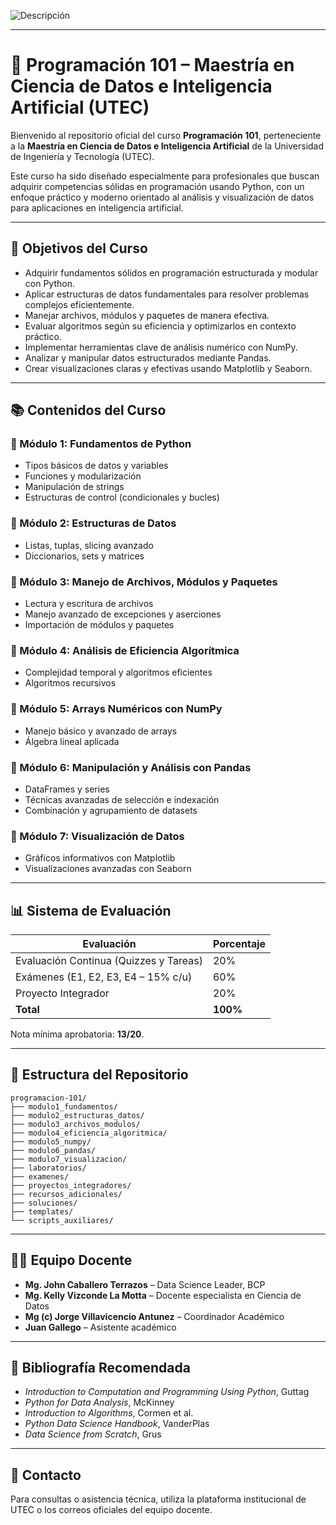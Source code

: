 

![Descripción](https://posgrado.utec.edu.pe/sites/default/files/2023-08/Testimonial-home-2.jpg)

---

# 📘 Programación 101 – Maestría en Ciencia de Datos e Inteligencia Artificial (UTEC)

Bienvenido al repositorio oficial del curso **Programación 101**, perteneciente a la **Maestría en Ciencia de Datos e Inteligencia Artificial** de la Universidad de Ingeniería y Tecnología (UTEC).

Este curso ha sido diseñado especialmente para profesionales que buscan adquirir competencias sólidas en programación usando Python, con un enfoque práctico y moderno orientado al análisis y visualización de datos para aplicaciones en inteligencia artificial.

---

## 🎯 Objetivos del Curso

- Adquirir fundamentos sólidos en programación estructurada y modular con Python.
- Aplicar estructuras de datos fundamentales para resolver problemas complejos eficientemente.
- Manejar archivos, módulos y paquetes de manera efectiva.
- Evaluar algoritmos según su eficiencia y optimizarlos en contexto práctico.
- Implementar herramientas clave de análisis numérico con NumPy.
- Analizar y manipular datos estructurados mediante Pandas.
- Crear visualizaciones claras y efectivas usando Matplotlib y Seaborn.


---

## 📚 Contenidos del Curso

### 🔹 Módulo 1: Fundamentos de Python

- Tipos básicos de datos y variables
- Funciones y modularización
- Manipulación de strings
- Estructuras de control (condicionales y bucles)

### 🔹 Módulo 2: Estructuras de Datos

- Listas, tuplas, slicing avanzado
- Diccionarios, sets y matrices

### 🔹 Módulo 3: Manejo de Archivos, Módulos y Paquetes

- Lectura y escritura de archivos
- Manejo avanzado de excepciones y aserciones
- Importación de módulos y paquetes

### 🔹 Módulo 4: Análisis de Eficiencia Algorítmica

- Complejidad temporal y algoritmos eficientes
- Algoritmos recursivos

### 🔹 Módulo 5: Arrays Numéricos con NumPy

- Manejo básico y avanzado de arrays
- Álgebra lineal aplicada

### 🔹 Módulo 6: Manipulación y Análisis con Pandas

- DataFrames y series
- Técnicas avanzadas de selección e indexación
- Combinación y agrupamiento de datasets

### 🔹 Módulo 7: Visualización de Datos

- Gráficos informativos con Matplotlib
- Visualizaciones avanzadas con Seaborn

---


## 📊 Sistema de Evaluación

| Evaluación                             | Porcentaje |
| -------------------------------------- | ---------- |
| Evaluación Continua (Quizzes y Tareas) | 20%        |
| Exámenes (E1, E2, E3, E4 – 15% c/u)    | 60%        |
| Proyecto Integrador                    | 20%        |
| **Total**                              | **100%**   |

Nota mínima aprobatoria: **13/20**.

---

## 📂 Estructura del Repositorio

```
programacion-101/
├── modulo1_fundamentos/
├── modulo2_estructuras_datos/
├── modulo3_archivos_modulos/
├── modulo4_eficiencia_algoritmica/
├── modulo5_numpy/
├── modulo6_pandas/
├── modulo7_visualizacion/
├── laboratorios/
├── examenes/
├── proyectos_integradores/
├── recursos_adicionales/
├── soluciones/
├── templates/
└── scripts_auxiliares/
```

---

## 👨‍🏫 Equipo Docente

- **Mg. John Caballero Terrazos** – Data Science Leader, BCP
- **Mg. Kelly Vizconde La Motta** – Docente especialista en Ciencia de Datos
- **Mg (c) Jorge Villavicencio Antunez** – Coordinador Académico
- **Juan Gallego** – Asistente académico

---

## 📖 Bibliografía Recomendada

- *Introduction to Computation and Programming Using Python*, Guttag
- *Python for Data Analysis*, McKinney
- *Introduction to Algorithms*, Cormen et al.
- *Python Data Science Handbook*, VanderPlas
- *Data Science from Scratch*, Grus

---

## 📩 Contacto

Para consultas o asistencia técnica, utiliza la plataforma institucional de UTEC o los correos oficiales del equipo docente.


